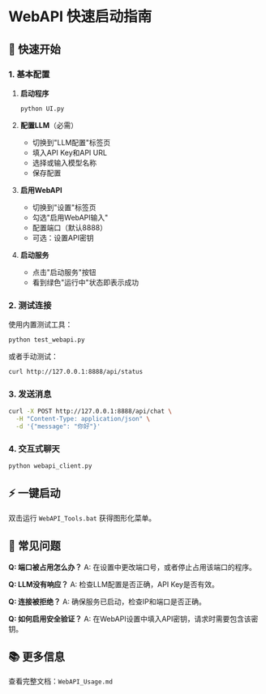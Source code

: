 # WebAPI 快速启动指南

## 🚀 快速开始

### 1. 基本配置

1. **启动程序**
   ```bash
   python UI.py
   ```

2. **配置LLM**（必需）
   - 切换到"LLM配置"标签页
   - 填入API Key和API URL
   - 选择或输入模型名称
   - 保存配置

3. **启用WebAPI**
   - 切换到"设置"标签页
   - 勾选"启用WebAPI输入"
   - 配置端口（默认8888）
   - 可选：设置API密钥

4. **启动服务**
   - 点击"启动服务"按钮
   - 看到绿色"运行中"状态即表示成功

### 2. 测试连接

使用内置测试工具：
```bash
python test_webapi.py
```

或者手动测试：
```bash
curl http://127.0.0.1:8888/api/status
```

### 3. 发送消息

```bash
curl -X POST http://127.0.0.1:8888/api/chat \
  -H "Content-Type: application/json" \
  -d '{"message": "你好"}'
```

### 4. 交互式聊天

```bash
python webapi_client.py
```

## ⚡ 一键启动

双击运行 `WebAPI_Tools.bat` 获得图形化菜单。

## 🔧 常见问题

**Q: 端口被占用怎么办？**
A: 在设置中更改端口号，或者停止占用该端口的程序。

**Q: LLM没有响应？**
A: 检查LLM配置是否正确，API Key是否有效。

**Q: 连接被拒绝？**
A: 确保服务已启动，检查IP和端口是否正确。

**Q: 如何启用安全验证？**
A: 在WebAPI设置中填入API密钥，请求时需要包含该密钥。

## 📚 更多信息

查看完整文档：`WebAPI_Usage.md`
